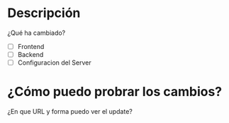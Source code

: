 # Descripción
¿Qué ha cambiado?

- [ ] Frontend
- [ ] Backend
- [ ] Configuracion del Server

# ¿Cómo puedo probrar los cambios?
¿En que URL y forma puedo ver el update?
